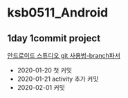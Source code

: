 # ksb0511_Android
1day 1commit project
-------------------------------------
[안드로이드 스튜디오 git 사용법-branch파서 ](https://github.com/ksb0511/ksb0511_Android/wiki/%EC%95%88%EB%93%9C%EB%A1%9C%EC%9D%B4%EB%93%9C%EC%8A%A4%ED%8A%9C%EB%94%94%EC%98%A4-git-%EA%B0%84%EB%8B%A8%ED%95%9C-%EC%82%AC%EC%9A%A9%EB%B2%95)

- 2020-01-20 첫 커밋
- 2020-01-21 activity 추가 커밋
- 2020-02-01 커밋
